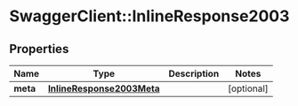 # SwaggerClient::InlineResponse2003

## Properties
Name | Type | Description | Notes
------------ | ------------- | ------------- | -------------
**meta** | [**InlineResponse2003Meta**](InlineResponse2003Meta.md) |  | [optional] 



